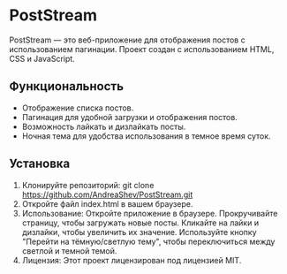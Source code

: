 # PostStream

PostStream — это веб-приложение для отображения постов с использованием пагинации. Проект создан с использованием HTML, CSS и JavaScript.

## Функциональность

- Отображение списка постов.
- Пагинация для удобной загрузки и отображения постов.
- Возможность лайкать и дизлайкать посты.
- Ночная тема для удобства использования в темное время суток.

## Установка

1. Клонируйте репозиторий:
git clone https://github.com/AndreaShev/PostStream.git
2. Откройте файл index.html в вашем браузере.
3. Использование:
Откройте приложение в браузере.
Прокручивайте страницу, чтобы загружать новые посты.
Кликайте на лайки и дизлайки, чтобы увеличить их значение.
Используйте кнопку "Перейти на тёмную/светлую тему", чтобы переключиться между светлой и темной темой.
4. Лицензия:
Этот проект лицензирован под лицензией MIT.
